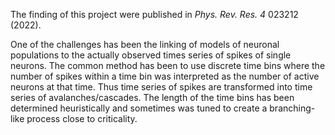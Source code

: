 The finding of this project were published in _Phys. Rev. Res._ *4* 023212 (2022). 

One of the challenges has been the linking of models of neuronal populations to the actually observed times series of spikes of single neurons. The common method has been to use discrete time bins where the number of spikes within a time bin was interpreted as the number of active neurons at that time. Thus time series of spikes are transformed into time series of avalanches/cascades. The length of the time bins has been determined heuristically and sometimes was tuned to create a branching-like process close to criticality.  
